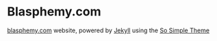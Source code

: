 # Blasphemy.com

[blasphemy.com](http://blasphemy.com/) website, powered by [Jekyll](http://jekyllrb.com) using the [So Simple Theme](https://mademistakes.com/work/so-simple-jekyll-theme/)
